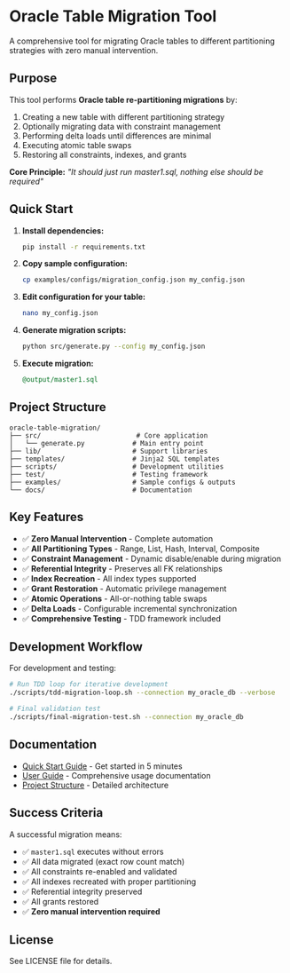 # Oracle Table Migration Tool

A comprehensive tool for migrating Oracle tables to different partitioning strategies with zero manual intervention.

## Purpose

This tool performs **Oracle table re-partitioning migrations** by:
1. Creating a new table with different partitioning strategy
2. Optionally migrating data with constraint management
3. Performing delta loads until differences are minimal  
4. Executing atomic table swaps
5. Restoring all constraints, indexes, and grants

**Core Principle:** *"It should just run master1.sql, nothing else should be required"*

## Quick Start

1. **Install dependencies:**
   ```bash
   pip install -r requirements.txt
   ```

2. **Copy sample configuration:**
   ```bash
   cp examples/configs/migration_config.json my_config.json
   ```

3. **Edit configuration for your table:**
   ```bash
   nano my_config.json
   ```

4. **Generate migration scripts:**
   ```bash
   python src/generate.py --config my_config.json
   ```

5. **Execute migration:**
   ```sql
   @output/master1.sql
   ```

## Project Structure

```
oracle-table-migration/
├── src/                        # Core application
│   └── generate.py            # Main entry point
├── lib/                       # Support libraries  
├── templates/                 # Jinja2 SQL templates
├── scripts/                   # Development utilities
├── test/                      # Testing framework
├── examples/                  # Sample configs & outputs
└── docs/                      # Documentation
```

## Key Features

- ✅ **Zero Manual Intervention** - Complete automation
- ✅ **All Partitioning Types** - Range, List, Hash, Interval, Composite
- ✅ **Constraint Management** - Dynamic disable/enable during migration
- ✅ **Referential Integrity** - Preserves all FK relationships
- ✅ **Index Recreation** - All index types supported
- ✅ **Grant Restoration** - Automatic privilege management
- ✅ **Atomic Operations** - All-or-nothing table swaps
- ✅ **Delta Loads** - Configurable incremental synchronization
- ✅ **Comprehensive Testing** - TDD framework included

## Development Workflow

For development and testing:

```bash
# Run TDD loop for iterative development
./scripts/tdd-migration-loop.sh --connection my_oracle_db --verbose

# Final validation test
./scripts/final-migration-test.sh --connection my_oracle_db
```

## Documentation

- [Quick Start Guide](docs/quick-start.md) - Get started in 5 minutes
- [User Guide](docs/user-guide.md) - Comprehensive usage documentation  
- [Project Structure](docs/project-structure.md) - Detailed architecture

## Success Criteria

A successful migration means:
- ✅ `master1.sql` executes without errors
- ✅ All data migrated (exact row count match)
- ✅ All constraints re-enabled and validated
- ✅ All indexes recreated with proper partitioning
- ✅ Referential integrity preserved
- ✅ All grants restored
- ✅ **Zero manual intervention required**

## License

See LICENSE file for details.